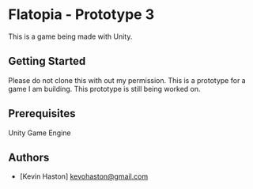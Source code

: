 # Flatopia - Prototype 3
This is a game being made with Unity.

## Getting Started
Please do not clone this with out my permission. This is a prototype for a game I am building. This prototype is still being worked on. 

## Prerequisites
Unity Game Engine

## Authors
* [Kevin Haston] kevohaston@gmail.com
